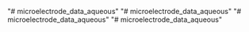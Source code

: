 "# microelectrode_data_aqueous" 
"# microelectrode_data_aqueous" 
"# microelectrode_data_aqueous" 
"# microelectrode_data_aqueous" 
